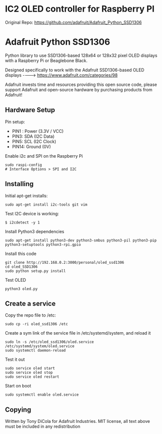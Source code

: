 IC2 OLED controller for Raspberry PI
=======================

Original Repo: https://github.com/adafruit/Adafruit_Python_SSD1306

Adafruit Python SSD1306
=======================

Python library to use SSD1306-based 128x64 or 128x32 pixel OLED displays with a Raspberry Pi or Beaglebone Black.

Designed specifically to work with the Adafruit SSD1306-based OLED displays ----> https://www.adafruit.com/categories/98

Adafruit invests time and resources providing this open source code, please support Adafruit and open-source hardware by purchasing products from Adafruit!

Hardware Setup
--------------
Pin setup:
- PIN1 : Power (3.3V / VCC)
- PIN3: SDA (I2C Data)
- PIN5: SCL (I2C Clock)
- PIN14: Ground (0V)

Enable i2c and SPI on the Raspberry Pi
```
sudo raspi-config
# Interface Options > SPI and I2C
```

Installing
----------
Initial apt-get installs:
```
sudo apt-get install i2c-tools git vim
```

Test I2C device is working:
```
$ i2cdetect -y 1
```

Install Python3 dependencies
```
sudo apt-get install python3-dev python3-smbus python3-pil python3-pip python3-setuptools python3-rpi.gpio
```

Install this code
```
git clone http://192.168.0.2:3000/personal/oled_ssd1306
cd oled_SSD1306
sudo python setup.py install
```

Test OLED
```
python3 oled.py
```

Create a service 
-----------------

Copy the repo file to /etc:
```
sudo cp -ri oled_ssd1306 /etc
```

Create a sym link of the service file in /etc/systemd/system, and reload it
```
sudo ln -s /etc/oled_ssd1306/oled.service /etc/systemd/system/oled.service
sudo systemctl daemon-reload
```

Test it out
```
sudo service oled start
sudo service oled stop
sudo service oled restart
```

Start on boot
```
sudo systemctl enable oled.service
```


Copying
-------

Written by Tony DiCola for Adafruit Industries.
MIT license, all text above must be included in any redistribution
